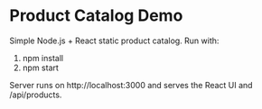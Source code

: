 # Product Catalog Demo

Simple Node.js + React static product catalog. Run with:

1. npm install
2. npm start

Server runs on http://localhost:3000 and serves the React UI and /api/products.
